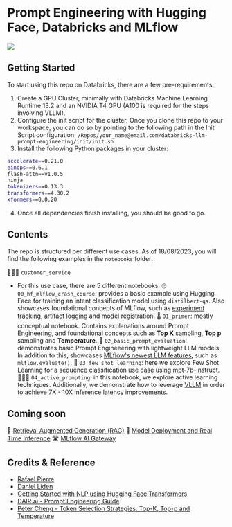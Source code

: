 # Prompt Engineering with Hugging Face, Databricks and MLflow

<img src="https://github.com/rafaelvp-db/databricks-llm-workshop/blob/main/img/header.png?raw=true" />

## Getting Started

To start using this repo on Databricks, there are a few pre-requirements:

1. Create a GPU Cluster, minimally with Databricks Machine Learning Runtime 13.2 and an NVIDIA T4 GPU (A100 is required for the steps involving VLLM).
2. Configure the init script for the cluster. Once you clone this repo to your workspace, you can do so by pointing to the following path in the Init Script configuration: `/Repos/your_name@email.com/databricks-llm-prompt-engineering/init/init.sh`
3. Install the following Python packages in your cluster:
```bash
accelerate==0.21.0
einops==0.6.1
flash-attn==v1.0.5
ninja
tokenizers==0.13.3
transformers==4.30.2
xformers==0.0.20
```
4. Once all dependencies finish installing, you should be good to go.

## Contents

The repo is structured per different use cases. As of 18/08/2023, you will find the following examples in the `notebooks` folder:

🙋🏻‍♂️ `customer_service`
  * For this use case, there are 5 different notebooks:
    🤓 `00_hf_mlflow_crash_course`: provides a basic example using Hugging Face for training an intent classification model using `distilbert-qa`. Also showcases foundational concepts of MLflow, such as [experiment tracking](https://mlflow.org/docs/latest/tracking.html), [artifact logging](https://mlflow.org/docs/latest/python_api/mlflow.artifacts.html) and [model registration](https://mlflow.org/docs/latest/model-registry.html).
    🌡️ `01_primer`: mostly conceptual notebook. Contains explanations around Prompt Engineering, and foundational concepts such as **Top K** sampling, **Top p** sampling and **Temperature**.
    🧪 `02_basic_prompt_evaluation`: demonstrates basic Prompt Engineeering with lightweight LLM models. In addition to this, showcases [MLflow's newest LLM features](https://www.databricks.com/blog/announcing-mlflow-24-llmops-tools-robust-model-evaluation), such as `mlflow.evaluate()`.
    💉 `03_few_shot_learning`: here we explore Few Shot Learning for a sequence classification use case using [mpt-7b-instruct](https://huggingface.co/mosaicml/mpt-7b-instruct).
    🏃🏻‍♂️ `04_active_prompting`: in this notebook, we explore active learning techniques. Additionally, we demonstrate how to leverage [VLLM](https://vllm.readthedocs.io/en/latest/) in order to achieve 7X - 10X inference latency improvements.
   
## Coming soon

🔎 [Retrieval Augmented Generation (RAG)](https://www.promptingguide.ai/techniques/rag)
🚀 [Model Deployment and Real Time Inference](https://docs.databricks.com/en/machine-learning/model-serving/index.html)
🛣️ [MLflow AI Gateway](https://mlflow.org/docs/latest/gateway/index.html)


## Credits & Reference

* [Rafael Pierre](https://github.com/rafaelvp-db)
* [Daniel Liden](https://github.com/djliden)
* [Getting Started with NLP using Hugging Face Transformers](https://www.databricks.com/blog/2023/02/06/getting-started-nlp-using-hugging-face-transformers-pipelines.html)
* [DAIR.ai - Prompt Engineering Guide](https://www.promptingguide.ai/)
* [Peter Cheng - Token Selection Strategies: Top-K, Top-p and Temperature](https://peterchng.com/blog/2023/05/02/token-selection-strategies-top-k-top-p-and-temperature/)
